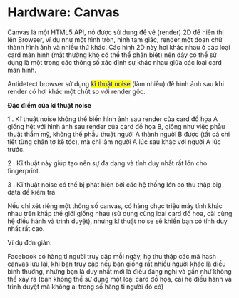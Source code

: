 # Hardware: Canvas

Canvas là một HTML5 API, nó được sử dụng để vẽ (render) 2D để hiển thị lên Browser, ví dụ như một hình tròn, hình tam giác, render một đoạn chữ thành hình ảnh và nhiều thứ khác. Các hình 2D này hơi khác nhau ở các loại card màn hình (mắt thường khó có thể thể phân biệt) nên đây có thể sử dụng là một trong các thông số xác định sự khác nhau giữa các loại card màn hình.

Antidetect browser sử dụng <mark style="color:blue;">kĩ thuật noise</mark> (làm nhiễu) để hình ảnh sau khi render có hơi khác một chút so với render gốc.



**Đặc điểm của kĩ thuật noise**

1 . Kĩ thuật noise không thể biến hình ảnh sau render của card đồ họa A giống hệt với hình ảnh sau render của card đồ họa B, giống như việc phẫu thuật thẩm mỹ, không thể phẫu thuật người A thành người B được (tất cả chi tiết từng chân tơ kẽ tóc), mà chỉ làm người A lúc sau khác với người A lúc trước.&#x20;

2 . Kĩ thuật này giúp tạo nên sự đa dạng và tính duy nhất rất lớn cho fingerprint.

3 . Kĩ thuật noise có thể bị phát hiện bởi các hệ thống lớn có thu thập big data để kiểm tra

Nếu chỉ xét riêng một thông số canvas, có hàng chục triệu máy tính khác nhau trên khắp thế giới giống nhau (sử dụng cùng loại card đồ họa, cài cùng hệ điều hành và trình duyệt), nhưng kĩ thuật noise sẽ khiến bạn có tính duy nhất rất cao.

Ví dụ đơn giản:&#x20;

Facebook có hàng tỉ người truy cập mỗi ngày, họ thu thập các mã hash canvas lưu lại, khi bạn truy cập nếu bạn giống rất nhiều người khác là điều bình thường, nhưng bạn là duy nhất mới là điều đáng nghi và gần như không thể xảy ra (bạn không thể sử dụng một loại card đồ họa, cài hệ điều hành và trình duyệt mà không ai trong số hàng tỉ người đó có)
